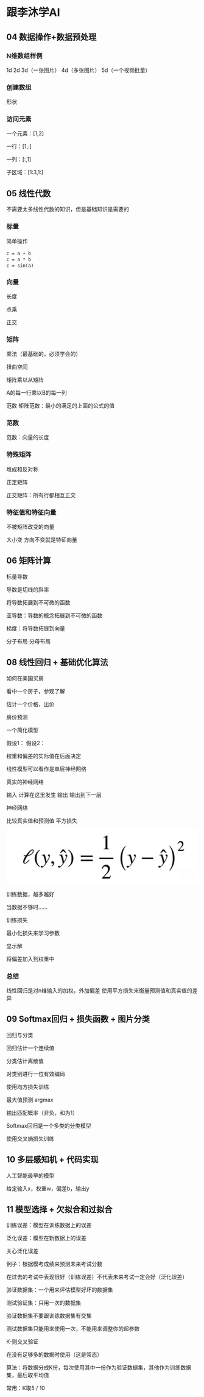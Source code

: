 # 跟李沐学AI
## 04 数据操作+数据预处理
### N维数组样例
1d 2d 3d（一张图片） 4d（多张图片） 5d（一个视频批量）
### 创建数组
形状
### 访问元素
一个元素：[1,2]

一行：[1,:] 

一列：[:,1]

子区域：[1:3,1:]

## 05 线性代数
不需要太多线性代数的知识，但是基础知识是需要的

### 标量

简单操作
```
c = a + b
c = a * b
c = sin(a)
```
### 向量
长度

点乘

正交

### 矩阵
乘法（最基础的，必须学会的）

扭曲空间

矩阵乘以从矩阵

A的每一行乘以B的每一列

范数
矩阵范数：最小的满足的上面的公式的值

### 范数
范数：向量的长度

### 特殊矩阵
堆成和反对称

正定矩阵

正交矩阵：所有行都相互正交

### 特征值和特征向量

不被矩阵改变的向量

大小变 方向不变就是特征向量

## 06 矩阵计算

标量导数

导数是切线的斜率

将导数拓展到不可微的函数

亚导数：导数的概念拓展到不可微的函数

梯度：将导数拓展到向量

分子布局
分母布局

## 08 线性回归 + 基础优化算法

如何在美国买房

看中一个房子，参观了解

估计一个价格，出价

房价预测

一个简化模型

假设1：
假设2：

权重和偏差的实际值在后面决定

线性模型可以看作是单层神经网络

真实的神经网络

输入 计算在这里发生 输出 输出到下一层

神经网络

比较真实值和预测值
平方损失

![Alt text](image.png)

训练数据，越多越好

当数据不够时……

训练损失

最小化损失来学习参数

显示解

将偏差加入到权重中

### 总结
线性回归是对n维输入的加权，外加偏差
使用平方损失来衡量预测值和真实值的差异

## 09 Softmax回归 + 损失函数 + 图片分类

回归与分类

回归估计一个连续值

分类估计离散值

对类别进行一位有效编码

使用均方损失训练

最大值预测 argmax

输出匹配概率（非负，和为1）

Softmax回归是一个多类的分类模型

使用交叉熵损失训练

## 10 多层感知机 + 代码实现

人工智能最早的模型

给定输入x，权重w，偏差b，输出y


## 11 模型选择 + 欠拟合和过拟合

训练误差：模型在训练数据上的误差

泛化误差：模型在新数据上的误差

关心泛化误差

例子：根据模考成绩来预测未来考试分数

在过去的考试中表现很好（训练误差）不代表未来考试一定会好（泛化误差）

验证数据集：一个用来评估模型好坏的数据集

测试验证集：只用一次的数据集

验证数据集不要跟训练数据集有交集

测试数据集只能用来使用一次，不能用来调整你的超参数

K-则交叉验证

在没有足够多的数据时使用（这是常态）

算法：将数据分成K份，每次使用其中一份作为验证数据集，其他作为训练数据集，最后取平均值

常用：K取5 / 10

